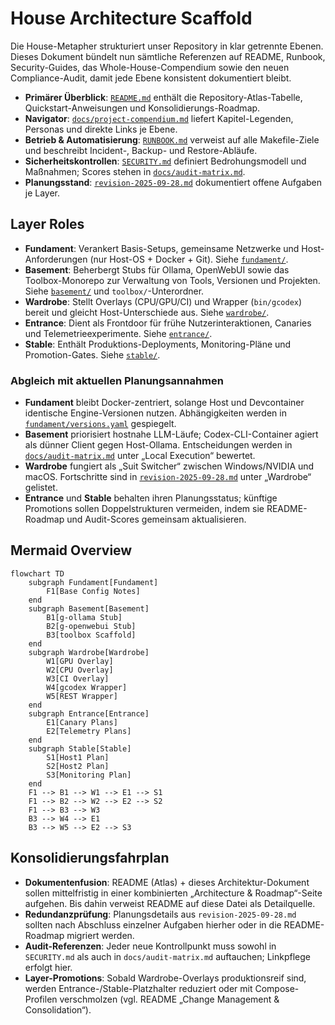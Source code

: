 # House Architecture Scaffold

Die House-Metapher strukturiert unser Repository in klar getrennte Ebenen. Dieses Dokument bündelt nun sämtliche Referenzen auf README, Runbook, Security-Guides, das Whole-House-Compendium sowie den neuen Compliance-Audit, damit jede Ebene konsistent dokumentiert bleibt.

- **Primärer Überblick**: [`README.md`](../README.md) enthält die Repository-Atlas-Tabelle, Quickstart-Anweisungen und Konsolidierungs-Roadmap.
- **Navigator**: [`docs/project-compendium.md`](project-compendium.md) liefert Kapitel-Legenden, Personas und direkte Links je Ebene.
- **Betrieb & Automatisierung**: [`RUNBOOK.md`](../RUNBOOK.md) verweist auf alle Makefile-Ziele und beschreibt Incident-, Backup- und Restore-Abläufe.
- **Sicherheitskontrollen**: [`SECURITY.md`](../SECURITY.md) definiert Bedrohungsmodell und Maßnahmen; Scores stehen in [`docs/audit-matrix.md`](audit-matrix.md).
- **Planungsstand**: [`revision-2025-09-28.md`](revision-2025-09-28.md) dokumentiert offene Aufgaben je Layer.

## Layer Roles
- **Fundament**: Verankert Basis-Setups, gemeinsame Netzwerke und Host-Anforderungen (nur Host-OS + Docker + Git). Siehe [`fundament/`](../fundament/).
- **Basement**: Beherbergt Stubs für Ollama, OpenWebUI sowie das Toolbox-Monorepo zur Verwaltung von Tools, Versionen und Projekten. Siehe [`basement/`](../basement/) und `toolbox/`-Unterordner.
- **Wardrobe**: Stellt Overlays (CPU/GPU/CI) und Wrapper (`bin/gcodex`) bereit und gleicht Host-Unterschiede aus. Siehe [`wardrobe/`](../wardrobe/).
- **Entrance**: Dient als Frontdoor für frühe Nutzerinteraktionen, Canaries und Telemetrieexperimente. Siehe [`entrance/`](../entrance/).
- **Stable**: Enthält Produktions-Deployments, Monitoring-Pläne und Promotion-Gates. Siehe [`stable/`](../stable/).

### Abgleich mit aktuellen Planungsannahmen
- **Fundament** bleibt Docker-zentriert, solange Host und Devcontainer identische Engine-Versionen nutzen. Abhängigkeiten werden in [`fundament/versions.yaml`](../fundament/versions.yaml) gespiegelt.
- **Basement** priorisiert hostnahe LLM-Läufe; Codex-CLI-Container agiert als dünner Client gegen Host-Ollama. Entscheidungen werden in [`docs/audit-matrix.md`](audit-matrix.md) unter „Local Execution“ bewertet.
- **Wardrobe** fungiert als „Suit Switcher“ zwischen Windows/NVIDIA und macOS. Fortschritte sind in [`revision-2025-09-28.md`](revision-2025-09-28.md) unter „Wardrobe“ gelistet.
- **Entrance** und **Stable** behalten ihren Planungsstatus; künftige Promotions sollen Doppelstrukturen vermeiden, indem sie README-Roadmap und Audit-Scores gemeinsam aktualisieren.

## Mermaid Overview
```mermaid
flowchart TD
    subgraph Fundament[Fundament]
        F1[Base Config Notes]
    end
    subgraph Basement[Basement]
        B1[g-ollama Stub]
        B2[g-openwebui Stub]
        B3[toolbox Scaffold]
    end
    subgraph Wardrobe[Wardrobe]
        W1[GPU Overlay]
        W2[CPU Overlay]
        W3[CI Overlay]
        W4[gcodex Wrapper]
        W5[REST Wrapper]
    end
    subgraph Entrance[Entrance]
        E1[Canary Plans]
        E2[Telemetry Plans]
    end
    subgraph Stable[Stable]
        S1[Host1 Plan]
        S2[Host2 Plan]
        S3[Monitoring Plan]
    end
    F1 --> B1 --> W1 --> E1 --> S1
    F1 --> B2 --> W2 --> E2 --> S2
    F1 --> B3 --> W3
    B3 --> W4 --> E1
    B3 --> W5 --> E2 --> S3
```

## Konsolidierungsfahrplan
- **Dokumentenfusion**: README (Atlas) + dieses Architektur-Dokument sollen mittelfristig in einer kombinierten „Architecture & Roadmap“-Seite aufgehen. Bis dahin verweist README auf diese Datei als Detailquelle.
- **Redundanzprüfung**: Planungsdetails aus `revision-2025-09-28.md` sollten nach Abschluss einzelner Aufgaben hierher oder in die README-Roadmap migriert werden.
- **Audit-Referenzen**: Jeder neue Kontrollpunkt muss sowohl in `SECURITY.md` als auch in `docs/audit-matrix.md` auftauchen; Linkpflege erfolgt hier.
- **Layer-Promotions**: Sobald Wardrobe-Overlays produktionsreif sind, werden Entrance-/Stable-Platzhalter reduziert oder mit Compose-Profilen verschmolzen (vgl. README „Change Management & Consolidation“).
